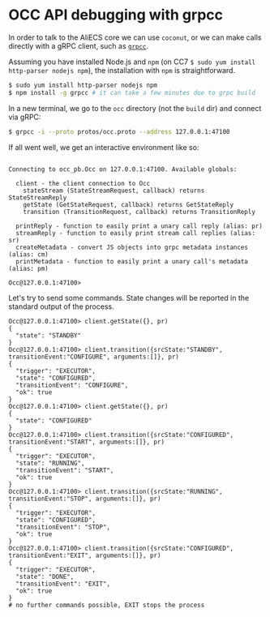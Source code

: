 # OCC API debugging with grpcc

In order to talk to the AliECS core we can use `coconut`, or we can make calls directly with a gRPC client,
such as [`grpcc`](https://github.com/njpatel/grpcc).

Assuming you have installed Node.js and `npm` (on CC7 `$ sudo yum install http-parser nodejs npm`), the
installation with `npm` is straightforward.

```bash
$ sudo yum install http-parser nodejs npm
$ npm install -g grpcc # it can take a few minutes due to grpc build
```

In a new terminal, we go to the `occ` directory (not the `build` dir) and connect via gRPC:
```bash
$ grpcc -i --proto protos/occ.proto --address 127.0.0.1:47100
```

If all went well, we get an interactive environment like so:
```

Connecting to occ_pb.Occ on 127.0.0.1:47100. Available globals:

  client - the client connection to Occ
    stateStream (StateStreamRequest, callback) returns StateStreamReply
    getState (GetStateRequest, callback) returns GetStateReply
    transition (TransitionRequest, callback) returns TransitionReply

  printReply - function to easily print a unary call reply (alias: pr)
  streamReply - function to easily print stream call replies (alias: sr)
  createMetadata - convert JS objects into grpc metadata instances (alias: cm)
  printMetadata - function to easily print a unary call's metadata (alias: pm)

Occ@127.0.0.1:47100>
```

Let's try to send some commands. State changes will be reported in the standard output of the process.
```
Occ@127.0.0.1:47100> client.getState({}, pr)
{
  "state": "STANDBY"
}
Occ@127.0.0.1:47100> client.transition({srcState:"STANDBY", transitionEvent:"CONFIGURE", arguments:[]}, pr)
{
  "trigger": "EXECUTOR",
  "state": "CONFIGURED",
  "transitionEvent": "CONFIGURE",
  "ok": true
}
Occ@127.0.0.1:47100> client.getState({}, pr)
{
  "state": "CONFIGURED"
}
Occ@127.0.0.1:47100> client.transition({srcState:"CONFIGURED", transitionEvent:"START", arguments:[]}, pr)
{
  "trigger": "EXECUTOR",
  "state": "RUNNING",
  "transitionEvent": "START",
  "ok": true
}
Occ@127.0.0.1:47100> client.transition({srcState:"RUNNING", transitionEvent:"STOP", arguments:[]}, pr)
{
  "trigger": "EXECUTOR",
  "state": "CONFIGURED",
  "transitionEvent": "STOP",
  "ok": true
}
Occ@127.0.0.1:47100> client.transition({srcState:"CONFIGURED", transitionEvent:"EXIT", arguments:[]}, pr)
{
  "trigger": "EXECUTOR",
  "state": "DONE",
  "transitionEvent": "EXIT",
  "ok": true
}
# no further commands possible, EXIT stops the process
```
